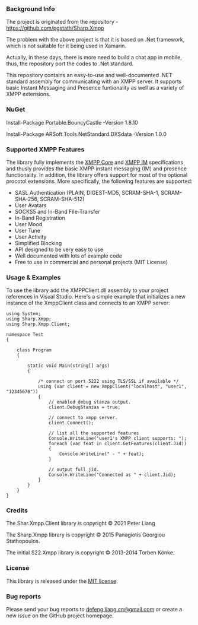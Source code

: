 ### Background Info

The project is originated from the repository - https://github.com/pgstath/Sharp.Xmpp

The problem with the above project is that it is based on .Net framework, which is not suitable for it being used in Xamarin.

Actually, in these days, there is more need to build a chat app in mobile, thus, the repository port the codes to .Net standard.

This repository contains an easy-to-use and well-documented .NET standard assembly for communicating with
an XMPP server. It supports basic Instant Messaging and Presence funtionality as well as a variety
of XMPP extensions.


### NuGet

Install-Package Portable.BouncyCastle -Version 1.8.10

Install-Package ARSoft.Tools.NetStandard.DXSdata -Version 1.0.0

### Supported XMPP Features

The library fully implements the [XMPP Core](http://xmpp.org/rfcs/rfc3920.html) and 
[XMPP IM](http://xmpp.org/rfcs/rfc3921.html) specifications and thusly provides the basic XMPP instant
messaging (IM) and presence functionality. In addition, the library offers support for most of the
optional procotol extensions. More specifically, the following features are supported:

+ SASL Authentication (PLAIN, DIGEST-MD5, SCRAM-SHA-1, SCRAM-SHA-256, SCRAM-SHA-512)
+ User Avatars
+ SOCKS5 and In-Band File-Transfer
+ In-Band Registration
+ User Mood
+ User Tune
+ User Activity
+ Simplified Blocking
+ API designed to be very easy to use
+ Well documented with lots of example code
+ Free to use in commercial and personal projects (MIT License)


### Usage & Examples

To use the library add the XMPPClient.dll assembly to your project references in Visual Studio. Here's
a simple example that initializes a new instance of the XmppClient class and connects to an XMPP
server:

	using System;
	using Sharp.Xmpp;
	using Sharp.Xmpp.Client;

	namespace Test 
    {

		class Program 
        {

			static void Main(string[] args) 
            {

                /* connect on port 5222 using TLS/SSL if available */
                using (var client = new XmppClient("localhost", "user1", "12345678"))
                {
                    // enabled debug stanza output.
                    client.DebugStanzas = true;

                    // connect to xmpp server.
                    client.Connect();

                    // list all the supported features 
                    Console.WriteLine("user1's XMPP client supports: ");
                    foreach (var feat in client.GetFeatures(client.Jid))
                    { 
                        Console.WriteLine(" - " + feat);
                    }

                    // output full jid.
                    Console.WriteLine("Connected as " + client.Jid);
                }
            }
		}
	}

### Credits

The Shar.Xmpp.Client library is copyright © 2021 Peter Liang

The Sharp.Xmpp library is copyright © 2015 Panagiotis Georgiou Stathopoulos.

The initial S22.Xmpp library is copyright © 2013-2014 Torben Könke.


### License

This library is released under the [MIT license](https://github.com/liangdefeng/Sharp.Xmpp.Client/blob/master/XMPPClient/License.md).


### Bug reports

Please send your bug reports to [defeng.liang.cn@gmail.com](mailto:defeng.liang.cn@gmail.com) or create a new
issue on the GitHub project homepage.
